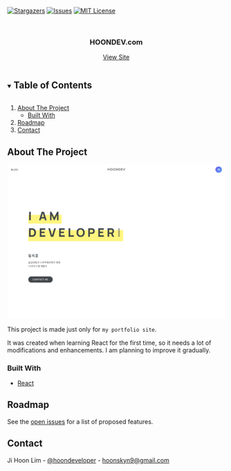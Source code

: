 [![Stargazers][stars-shield]][stars-url]
[![Issues][issues-shield]][issues-url]
[![MIT License][license-shield]][license-url]

<br/>

<!-- PROJECT LOGO -->
<p align="center">
  <h3 align="center">HOONDEV.com</h3>
  <p align="center">
    <a href="https://hoondev.com">View Site</a>
  </p>
</p>



<!-- TABLE OF CONTENTS -->
<details open="open">
  <summary><h2 style="display: inline-block">Table of Contents</h2></summary>
  <ol>
    <li>
      <a href="#about-the-project">About The Project</a>
      <ul>
        <li><a href="#built-with">Built With</a></li>
      </ul>
    </li>
    <li><a href="#roadmap">Roadmap</a></li>
    <li><a href="#contact">Contact</a></li>
  </ol>
</details>



<!-- ABOUT THE PROJECT -->
## About The Project

![Product Name Screen Shot](./thumbnail.png)

This project is made just only for `my portfolio site`.

It was created when learning React for the first time, so it needs a lot of modifications and enhancements. I am planning to improve it gradually.

### Built With

* [React](https://github.com/facebook/react)


<!-- ROADMAP -->
## Roadmap

See the [open issues](https://github.com/hoondeveloper/hoondev/issues) for a list of proposed features.


<!-- CONTACT -->
## Contact

Ji Hoon Lim - [@hoondeveloper](https://twitter.com/hoondeveloper) - hoonskyn9@gmail.com



<!-- ACKNOWLEDGEMENTS -->
<!--
## Acknowledgements

* []()
* []()
* []()

-->


<!-- MARKDOWN LINKS & IMAGES -->
<!-- https://www.markdownguide.org/basic-syntax/#reference-style-links -->
[stars-shield]: https://img.shields.io/github/stars/hoondeveloper/hoondev.svg?style=for-the-badge
[stars-url]: https://github.com/hoondeveloper/hoondev/stargazers
[issues-shield]: https://img.shields.io/github/issues/hoondeveloper/hoondev.svg?style=for-the-badge
[issues-url]: https://github.com/hoondeveloper/hoondev/issues
[license-shield]: https://img.shields.io/github/license/hoondeveloper/hoondev.svg?style=for-the-badge
[license-url]: https://github.com/hoondeveloper/hoondev/blob/master/LICENSE.txt